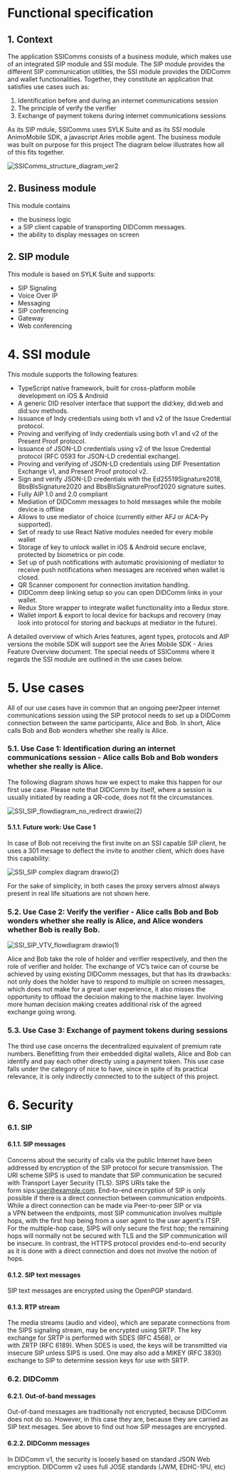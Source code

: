 # Functional specification

## 1. Context
The application SSIComms consists of a business module, which makes use of an integrated SIP module and SSI module. The SIP module provides the different SIP communication utilities, the SSI module provides the DIDComm and wallet functionalities. Together, they constitute an application that satisfies use cases such as:
1. Identification before and during an internet communications session
2. The principle of verify the verifier
3. Exchange of payment tokens during internet communications sessions

As its SIP mdule, SSIComms uses SYLK Suite and as its SSI module AnimoMobile SDK, a javascript Aries mobile agent. The business module was built on purpose for this project The diagram below illustrates how all of this fits together.

![SSIComms_structure_diagram_ver2](https://user-images.githubusercontent.com/50589812/156152040-dea0e556-24a7-46b6-b836-3aa3f3156a0f.svg)
 
## 2. Business module
This module contains
- the business logic
- a SIP client capable of transporting DIDComm messages.
- the ability to display messages on screen
 
## 2. SIP module
This module is based on SYLK Suite and supports:
- SIP Signaling
- Voice Over IP
- Messaging
- SIP conferencing
- Gateway
- Web conferencing
 
# 4. SSI module

This module supports the following features:
- TypeScript native framework, built for cross-platform mobile development on iOS & Android
- A generic DID resolver interface that support the did:key, did:web and did:sov methods.
- Issuance of Indy credentials using both v1 and v2 of the Issue Credential protocol.
- Proving and verifying of Indy credentials using both v1 and v2 of the Present Proof protocol.
- Issuance of JSON-LD credentials using v2 of the Issue Credential protocol (RFC 0593 for JSON-LD credential exchange).
- Proving and verifying of JSON-LD credentials using DIF Presentation Exchange v1, and Present Proof protocol v2.
- Sign and verify JSON-LD credentials with the Ed25519Signature2018, BbsBlsSignature2020 and BbsBlsSignatureProof2020 signature suites.
- Fully AIP 1.0 and 2.0 compliant
- Mediation of DIDComm messages to hold messages while the mobile device is offline
- Allows to use mediator of choice (currently either AFJ or ACA-Py supported).
- Set of ready to use React Native modules needed for every mobile wallet
- Storage of key to unlock wallet in iOS & Android secure enclave, protected by biometrics or pin code.
- Set up of push notifications with automatic provisioning of mediator to receive push notifications when messages are received when wallet is closed.
- QR Scanner component for connection invitation handling.
- DIDComm deep linking setup so you can open DIDComm links in your wallet.
- Redux Store wrapper to integrate wallet functionality into a Redux store.
- Wallet import & export to local device for backups and recovery (may look into protocol for storing and backups at mediator in the future).

A detailed overview of which Aries features, agent types, protocols and AIP versions the mobile SDK will support see the Aries Mobile SDK - Aries Feature Overview document.
The special needs of SSIComms where it regards the SSI module are outlined in the use cases below.

# 5. Use cases

All of our use cases have in common that an ongoing peer2peer internet communications session using the SIP protocol needs to set up a DIDComm connection between the same participants, Alice and Bob. In short, Alice calls Bob and Bob wonders whether she really is Alice.

### 5.1. Use Case 1: Identification during an internet communications session - Alice calls Bob and Bob wonders whether she really is Alice.

The following diagram shows how we expect to make this happen for our first use case. Please note that DIDComm by itself, where a session is usually initiated by reading a QR-code, does not fit the circumstances.
  
![SSI_SIP_flowdiagram_no_redirect drawio(2)](https://user-images.githubusercontent.com/50589812/156942818-caa14679-b1c8-44fe-91c4-2dc3a136ffaa.svg)
#### 5.1.1. Future work: Use Case 1
In case of Bob not receiving the first invite on an SSI capable SIP client, he uses a 301 mesage to deflect the invite to another client, which does have this capability:

![SSI_SIP complex diagram drawio(2)](https://user-images.githubusercontent.com/50589812/157230190-de11afc5-746a-4ff8-9fce-76242d25b668.svg)

For the sake of simplicity, in both cases the proxy servers almost always present in real life situations are not shown here.

### 5.2. Use Case 2: Verify the verifier - Alice calls Bob and Bob wonders whether she really is Alice, and Alice wonders whether Bob is really Bob.

![SSI_SIP_VTV_flowdiagram drawio(1)](https://user-images.githubusercontent.com/50589812/156942760-a1ba17fb-5170-4f7a-982b-e039a5e232ee.svg)

Alice and Bob take the role of holder and verifier respectively, and then the role of verifier and holder. The exchange of VC’s twice can of course be achieved by using existing DIDComm messages, but that has its drawbacks: not only does the holder have to respond to multiple on screen messages, which does not make for a great user experience, it also misses the opportunity to offload the decision making to the machine layer. Involving more human decision making creates additional risk of the agreed exchange going wrong.


### 5.3. Use Case 3: Exchange of payment tokens during sessions

The third use case oncerns the decentralized equivalent of premium rate numbers. Benefitting from their embedded digital wallets, Alice and Bob can identify and pay each other directly using a payment token. 
This use case falls under the category of nice to have, since in spite of its practical relevance, it is only indirectly connected to to the subject of this project.


# 6. Security

### 6.1. SIP
#### 6.1.1. SIP messages
Concerns about the security of calls via the public Internet have been addressed by encryption of the SIP protocol for secure transmission. The URI scheme SIPS is used to mandate that SIP communication be secured with Transport Layer Security (TLS). SIPS URIs take the form sips:user@example.com.
End-to-end encryption of SIP is only possible if there is a direct connection between communication endpoints. While a direct connection can be made via Peer-to-peer SIP or via a VPN between the endpoints, most SIP communication involves multiple hops, with the first hop being from a user agent to the user agent's ITSP. For the multiple-hop case, SIPS will only secure the first hop; the remaining hops will normally not be secured with TLS and the SIP communication will be insecure. In contrast, the HTTPS protocol provides end-to-end security as it is done with a direct connection and does not involve the notion of hops.
#### 6.1.2. SIP text messages
SIP text messages are encrypted using the OpenPGP standard.

#### 6.1.3. RTP stream
The media streams (audio and video), which are separate connections from the SIPS signaling stream, may be encrypted using SRTP. The key exchange for SRTP is performed with SDES (RFC 4568), or with ZRTP (RFC 6189). When SDES is used, the keys will be transmitted via insecure SIP unless SIPS is used. One may also add a MIKEY (RFC 3830) exchange to SIP to determine session keys for use with SRTP.

### 6.2. DIDComm
#### 6.2.1. Out-of-band messages
Out-of-band messages are traditionally not encrypted, because DIDComm does not do so. However, in this case they are, because they are carried as SIP text mesages. See above to find out how SIP messages are encrypted.

#### 6.2.2. DIDComm messages
In DIDComm v1, the security is loosely based on standard JSON Web encryption. DIDComm v2 uses full JOSE standards (JWM, EDHC-1PU, etc) 


